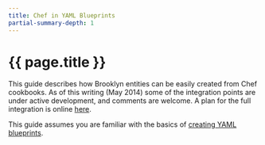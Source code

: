 ```yaml
---
title: Chef in YAML Blueprints
partial-summary-depth: 1
---
```

# {{ page.title }}

This guide describes how Brooklyn entities can be easily created from Chef cookbooks.
As of this writing (May 2014) some of the integration points are under active development,
and comments are welcome.
A plan for the full integration is online [here](https://docs.google.com/a/cloudsoftcorp.com/document/d/18ZwzmncbJgJeQjnSvMapTWg6N526cvGMz5jaqdkxMf8).  

This guide assumes you are familiar with the basics of [creating YAML blueprints](../).


